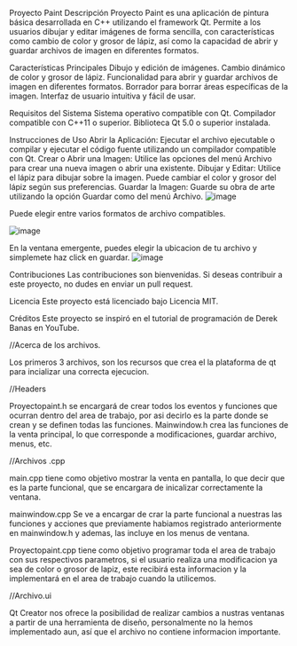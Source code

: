 Proyecto Paint
Descripción
Proyecto Paint es una aplicación de pintura básica desarrollada en C++ utilizando el framework Qt. Permite a los usuarios dibujar y editar imágenes de forma sencilla, con características como cambio de color y grosor de lápiz, así como la capacidad de abrir y guardar archivos de imagen en diferentes formatos.

Características Principales
Dibujo y edición de imágenes.
Cambio dinámico de color y grosor de lápiz.
Funcionalidad para abrir y guardar archivos de imagen en diferentes formatos.
Borrador para borrar áreas específicas de la imagen.
Interfaz de usuario intuitiva y fácil de usar.


Requisitos del Sistema
Sistema operativo compatible con Qt.
Compilador compatible con C++11 o superior.
Biblioteca Qt 5.0 o superior instalada.


Instrucciones de Uso
Abrir la Aplicación: Ejecutar el archivo ejecutable o compilar y ejecutar el código fuente utilizando un compilador compatible con Qt.
Crear o Abrir una Imagen: Utilice las opciones del menú Archivo para crear una nueva imagen o abrir una existente.
Dibujar y Editar: Utilice el lápiz para dibujar sobre la imagen. Puede cambiar el color y grosor del lápiz según sus preferencias.
Guardar la Imagen: Guarde su obra de arte utilizando la opción Guardar como del menú Archivo.
![image](https://github.com/Chertino/paint-c-/assets/137564638/8589a3ed-8a70-4f99-9883-38ff01e971b4)


Puede elegir entre varios formatos de archivo compatibles.

![image](https://github.com/Chertino/paint-c-/assets/137564638/7c8648c0-fb5b-4e78-b6c7-3a977c1b5a2e)

En la ventana emergente, puedes elegir la ubicacion de tu archivo y simplemete haz click en guardar.
![image](https://github.com/Chertino/paint-c-/assets/137564638/fbf0ea58-c30c-4720-8ab8-2a6c4386742d)

Contribuciones
Las contribuciones son bienvenidas. Si deseas contribuir a este proyecto, no dudes en enviar un pull request.


Licencia
Este proyecto está licenciado bajo Licencia MIT.


Créditos
Este proyecto se inspiró en el tutorial de programación de Derek Banas en YouTube.

//Acerca de los archivos.

Los primeros 3 archivos, son los recursos que crea el la plataforma de qt para incializar una correcta ejecucion.

//Headers

Proyectopaint.h se encargará de crear todos los eventos y funciones que ocurran dentro del area de trabajo, por asi decirlo es la parte donde se crean y se definen todas las funciones.
Mainwindow.h crea las funciones de la venta principal, lo que corresponde a modificaciones, guardar archivo, menus, etc.

//Archivos .cpp

main.cpp tiene como objetivo mostrar la venta en pantalla, lo que decir que es la parte funcional, que se encargara de inicalizar correctamente la ventana.

mainwindow.cpp Se ve a encargar de crar la parte funcional a nuestras las funciones y acciones que previamente habiamos registrado anteriormente en mainwindow.h y ademas, las incluye en los menus de ventana.

Proyectopaint.cpp tiene como objetivo programar toda el area de trabajo con sus respectivos parametros, si el usuario realiza una modificacion ya sea de color o grosor de lapiz, este recibirá esta informacion  y la implementará en el area de trabajo cuando la utilicemos.

//Archivo.ui

Qt Creator nos ofrece la posibilidad de realizar cambios a nustras ventanas a partir de una herramienta de diseño, personalmente no la hemos implementado aun, así que el archivo no contiene informacion importante.
